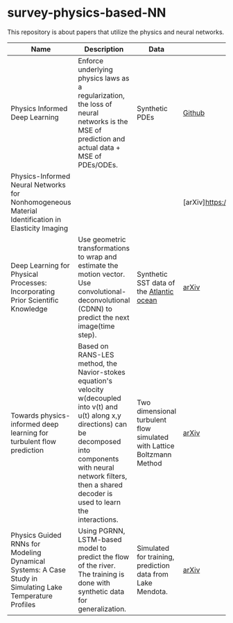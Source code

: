 # survey-physics-based-NN
This repository is about papers that utilize the physics and neural networks.


|  Name   | Description | Data | Sources |
|  ----  | ----  | ---- | ---- |
| Physics Informed Deep Learning | Enforce underlying physics laws as a regularization, the loss of neural networks is the MSE of prediction and actual data + MSE of PDEs/ODEs. | Synthetic PDEs |[Github](https://maziarraissi.github.io/PINNs/)  |
| Physics-Informed Neural Networks for Nonhomogeneous Material Identification in Elasticity Imaging | | | [arXiv]https://arxiv.org/abs/2009.04525 |
| Deep Learning for Physical Processes: Incorporating Prior Scientific Knowledge |  Use geometric transformations to wrap and estimate the motion vector. Use convolutional-deconvolutional (CDNN) to predict the next image(time step). | Synthetic SST data of the [Atlantic ocean](https://resources.marine.copernicus.eu/?option=com_csw&product_id=GLOBAL_ANALYSIS_FORECAST_PHY_001_024&view=details) | [arXiv](https://arxiv.org/abs/1711.07970) |
| Towards physics-informed deep learning for turbulent flow prediction| Based on RANS-LES method, the Navior-stokes equation's velocity w(decoupled into v(t) and u(t) along x,y directions) can be decomposed into components with neural network filters, then a shared decoder is used to learn the interactions. | Two dimensional turbulent flow simulated with Lattice Boltzmann Method | [arXiv](https://arxiv.org/abs/1911.08655) |
|Physics Guided RNNs for Modeling Dynamical Systems: A Case Study in Simulating Lake Temperature Profiles | Using PGRNN, LSTM-based model to predict the flow of the river. The training is done with synthetic data for generalization. |  Simulated for training, prediction data from Lake Mendota.  | [arXiv](https://arxiv.org/abs/1810.13075) |


